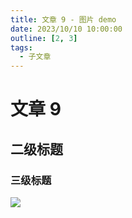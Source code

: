 ```yaml
---
title: 文章 9 - 图片 demo
date: 2023/10/10 10:00:00
outline: [2, 3]
tags: 
  - 子文章
---
```


# 文章 9

## 二级标题

### 三级标题

![](https://img.erpweb.eu.org/imgs/2023/10/5ba99dc0cf4e3e04.png)